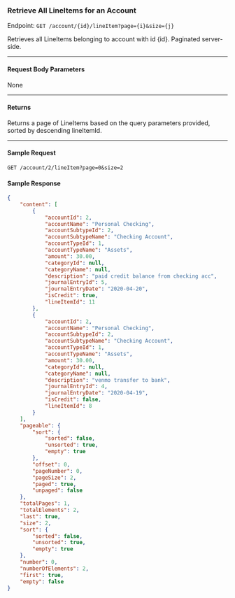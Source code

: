 ### Retrieve All LineItems for an Account
Endpoint: `GET /account/{id}/lineItem?page={i}&size={j}`

Retrieves all LineItems belonging to account with id {id}. Paginated server-side.
___
#### Request Body Parameters
None
___
#### Returns
Returns a page of LineItems based on the query parameters provided, sorted by descending lineItemId.
___

#### Sample Request
`GET /account/2/lineItem?page=0&size=2`
<br />

#### Sample Response
```json 
{
    "content": [
        {
            "accountId": 2,
            "accountName": "Personal Checking",
            "accountSubtypeId": 2,
            "accountSubtypeName": "Checking Account",
            "accountTypeId": 1,
            "accountTypeName": "Assets",
            "amount": 30.00,
            "categoryId": null,
            "categoryName": null,
            "description": "paid credit balance from checking acc",
            "journalEntryId": 5,
            "journalEntryDate": "2020-04-20",
            "isCredit": true,
            "lineItemId": 11
        },
        {
            "accountId": 2,
            "accountName": "Personal Checking",
            "accountSubtypeId": 2,
            "accountSubtypeName": "Checking Account",
            "accountTypeId": 1,
            "accountTypeName": "Assets",
            "amount": 30.00,
            "categoryId": null,
            "categoryName": null,
            "description": "venmo transfer to bank",
            "journalEntryId": 4,
            "journalEntryDate": "2020-04-19",
            "isCredit": false,
            "lineItemId": 8
        }
    ],
    "pageable": {
        "sort": {
            "sorted": false,
            "unsorted": true,
            "empty": true
        },
        "offset": 0,
        "pageNumber": 0,
        "pageSize": 2,
        "paged": true,
        "unpaged": false
    },
    "totalPages": 1,
    "totalElements": 2,
    "last": true,
    "size": 2,
    "sort": {
        "sorted": false,
        "unsorted": true,
        "empty": true
    },
    "number": 0,
    "numberOfElements": 2,
    "first": true,
    "empty": false
}
```

